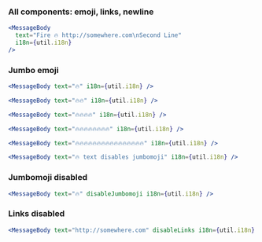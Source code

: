 ### All components: emoji, links, newline

```jsx
<MessageBody
  text="Fire 🔥 http://somewhere.com\nSecond Line"
  i18n={util.i18n}
/>
```

### Jumbo emoji

```jsx
<MessageBody text="🔥" i18n={util.i18n} />
```

```jsx
<MessageBody text="🔥🔥" i18n={util.i18n} />
```

```jsx
<MessageBody text="🔥🔥🔥🔥" i18n={util.i18n} />
```

```jsx
<MessageBody text="🔥🔥🔥🔥🔥🔥🔥🔥" i18n={util.i18n} />
```

```jsx
<MessageBody text="🔥🔥🔥🔥🔥🔥🔥🔥🔥🔥🔥🔥🔥🔥🔥🔥" i18n={util.i18n} />
```

```jsx
<MessageBody text="🔥 text disables jumbomoji" i18n={util.i18n} />
```

### Jumbomoji disabled

```jsx
<MessageBody text="🔥" disableJumbomoji i18n={util.i18n} />
```

### Links disabled

```jsx
<MessageBody text="http://somewhere.com" disableLinks i18n={util.i18n} />
```

